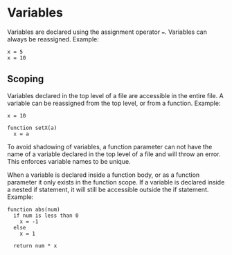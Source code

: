 # Variables
Variables are declared using the assignment operator `=`. Variables can always be reassigned. Example:
```
x = 5
x = 10
```

## Scoping
Variables declared in the top level of a file are accessible in the entire file. A variable can be reassigned from the top level, or from a function. Example:
```
x = 10

function setX(a)
  x = a
```

To avoid shadowing of variables, a function parameter can not have the name of a variable declared in the top level of a file and will throw an error. This enforces variable names to be unique.

When a variable is declared inside a function body, or as a function parameter it only exists in the function scope. If a variable is declared inside a nested if statement, it will still be accessible outside the if statement. Example:
```
function abs(num)
  if num is less than 0
    x = -1
  else
    x = 1

  return num * x
```
